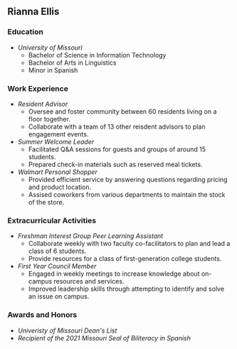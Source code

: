 ## Rianna Ellis

### **Education**
* _University of Missouri_
  * Bachelor of Science in Information Technology
  * Bachelor of Arts in Linguistics
  * Minor in Spanish

### **Work Experience**
* _Resident Advisor_
  * Oversee and foster community between 60 residents living on a floor together.
  * Collaborate with a team of 13 other reisdent advisors to plan engagement events.
* _Summer Welcome Leader_
  * Facilitated Q&A sessions for guests and groups of around 15 students.
  * Prepared check-in materials such as reserved meal tickets.
* _Walmart Personal Shopper_
  * Provided efficient service by answering questions regarding pricing and product location.
  * Assised coworkers from various departments to maintain the stock of the store.

### **Extracurricular Activities**
* _Freshman Interest Group Peer Learning Assistant_
  * Collaborate weekly with two faculty co-facilitators to plan and lead a class of 6 students.
  * Provide resources for a class of first-generation college students.
* _First Year Council Member_
  * Engaged in weekly meetings to increase knowledge about on-campus resources and services.
  * Improved leadership skills through attempting to identify and solve an issue on campus.
 
 ### **Awards and Honors**
 * _Univeristy of Missouri Dean's List_
 * _Recipient of the 2021 Missouri Seal of Biliteracy in Spanish_
